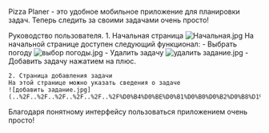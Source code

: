 Pizza Planer - это удобное мобильное приложение для планировки задач. Теперь следить за своими задачами очень просто!

Руководство пользователя.
    1. Начальная страница
    ![Начальная.jpg](..%2F..%2F..%2F..%2F..%2F..%2F%D0%9D%D0%B0%D1%87%D0%B0%D0%BB%D1%8C%D0%BD%D0%B0%D1%8F.jpg)
    На начальной странице доступен следующий функционал:
        - Выбрать погоду
        ![выбор погоды.jpg](..%2F..%2F..%2F..%2F..%2F..%2F%D0%B2%D1%8B%D0%B1%D0%BE%D1%80%20%D0%BF%D0%BE%D0%B3%D0%BE%D0%B4%D1%8B.jpg)
        - Удалить задачу
        ![удалить задание.jpg](..%2F..%2F..%2F..%2F..%2F..%2F%D1%83%D0%B4%D0%B0%D0%BB%D0%B8%D1%82%D1%8C%20%D0%B7%D0%B0%D0%B4%D0%B0%D0%BD%D0%B8%D0%B5.jpg)
        - Добавить задачу нажатием на плюс.

    2. Страница добавления задачи
    На этой странице можно указать сведения о задаче
    ![добавить задание.jpg](..%2F..%2F..%2F..%2F..%2F..%2F%D0%B4%D0%BE%D0%B1%D0%B0%D0%B2%D0%B8%D1%82%D1%8C%20%D0%B7%D0%B0%D0%B4%D0%B0%D0%BD%D0%B8%D0%B5.jpg)
    
Благодаря понятному интерфейсу пользоваться приложением очень просто!
